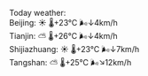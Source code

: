 Today weather:  
Beijing: ☀️   🌡️+23°C 🌬️↓4km/h  
Tianjin: ⛅️  🌡️+26°C 🌬️↓4km/h  
Shijiazhuang: ☀️   🌡️+23°C 🌬️↓7km/h  
Tangshan: ⛅️  🌡️+25°C 🌬️↘12km/h  
